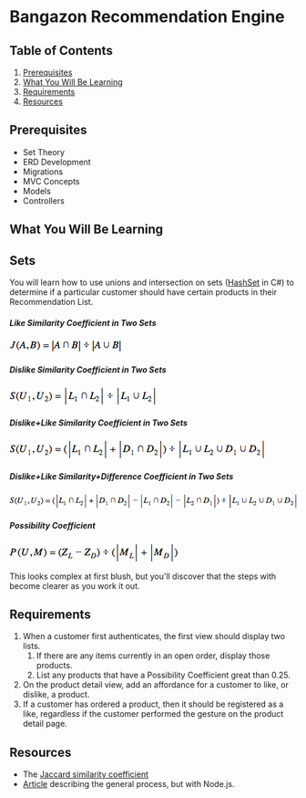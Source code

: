 # Bangazon Recommendation Engine

## Table of Contents

1. [Prerequisites](#prerequisites)
1. [What You Will Be Learning](#what-you-will-be-learning)
1. [Requirements](#requirements)
1. [Resources](#resources)

## Prerequisites

* Set Theory
* ERD Development
* Migrations
* MVC Concepts
* Models
* Controllers

## What You Will Be Learning

## Sets

You will learn how to use unions and intersection on sets ([HashSet](https://msdn.microsoft.com/en-us/library/bb359438.aspx) in C#) to determine if a particular customer should have certain products in their Recommendation List.

##### Like Similarity Coefficient in Two Sets

![Simple similarity](./images/base-jaccard.png)

##### Dislike Similarity Coefficient in Two Sets

![Simple difference](./images/base-jaccard-dislikes.png)

##### Dislike+Like Similarity Coefficient in Two Sets

![Difference and similarity coefficient](./images/like+dislike.png)

##### Dislike+Like Similarity+Difference Coefficient in Two Sets

![Difference and similarity coefficient](./images/like+dislike+differences.png)

##### Possibility Coefficient

![Possibility coefficient](./images/possibility.png)

This looks complex at first blush, but you'll discover that the steps with become clearer as you work it out.

## Requirements

1. When a customer first authenticates, the first view should display two lists.
    1. If there are any items currently in an open order, display those products.
    1. List any products that have a Possibility Coefficient great than 0.25.
1. On the product detail view, add an affordance for a customer to like, or dislike, a product.
1. If a customer has ordered a product, then it should be registered as a like, regardless if the customer performed the gesture on the product detail page.

## Resources

* The [Jaccard similarity coefficient](https://en.wikipedia.org/wiki/Jaccard_index)
* [Article](https://www.toptal.com/algorithms/predicting-likes-inside-a-simple-recommendation-engine) describing the general process, but with Node.js.